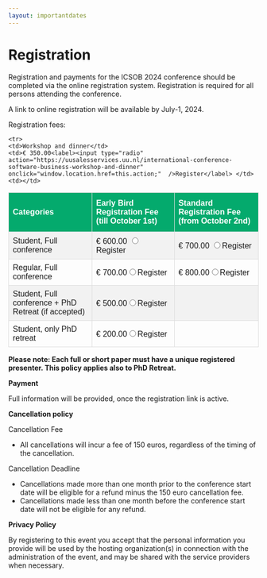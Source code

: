 ```yaml
---
layout: importantdates
---
```


<style>
#registration {
  font-family: Arial, Helvetica, sans-serif;
  border-collapse: collapse;
  width: 100%;
}

#registration td, #registration th {
  border: 1px solid #ddd;
  padding: 8px;
}

#registration tr:nth-child(even){background-color: #f2f2f2;}

#registration tr:hover {background-color: #ddd;}

#registration th {
  padding-top: 12px;
  padding-bottom: 12px;
  text-align: left;
  background-color: #04AA6D;
  color: white;
}
</style>

<div class="col-lg8 mx-auto">
    <h1 class="display-4" style="text-align: left;">
        Registration
    </h1>
    <p> Registration and payments for the ICSOB 2024 conference should be completed via the online registration system. Registration is required for all persons attending the conference.</p>

<p> A link to online registration will be available by July-1, 2024.</p>

<p> Registration fees:</p>
<p>
 <table id="registration">
  <tr>
    <th>Categories</th>
    <th>Early Bird Registration Fee (till October 1st)</th>
    <th>Standard Registration Fee (from October 2nd)</th>
  </tr>
  <tr>
    <td>Student, Full conference</td>
    <td>€ 600.00 <label>
  <input type="radio" onclick="window.location.href='http://www.google.com'" /> Register</label> </td>
    <td>€ 700.00 <label><input type="radio" action="https://uusalesservices.uu.nl/international-conference-software-business-phd-student-after-october-1st" onclick="window.location.href=this.action;"  />Register</label> </td>
  </tr>
  <tr>
    <td>Regular, Full conference</td>
    <td>€ 700.00<label><input type="radio" action="https://uusalesservices.uu.nl/international-conference-software-business-regular-attendance-october-1st" onclick="window.location.href=this.action;"  />Register</label> </td>
    <td>€ 800.00<label><input type="radio" action="https://uusalesservices.uu.nl/international-conference-software-business-regular-attendance-registration-after-october-1st" onclick="window.location.href=this.action;"  />Register</label> </td>
  </tr>
   
  <tr>
    <td>Student, Full conference + PhD Retreat (if accepted) </td>
    <td>€ 500.00<label><input type="radio" action="https://uusalesservices.uu.nl/international-conference-software-business-phd-student-october-1st-retreat-combo" onclick="window.location.href=this.action;"  />Register</label> </td>
    <td></td>
  </tr>

  <tr>
    <td>Student, only PhD retreat</td>
    <td>€ 200.00<label><input type="radio" action="https://uusalesservices.uu.nl/international-conference-software-business-student-october-1st-phd-retreat-only" onclick="window.location.href=this.action;"  />Register</label> </td>
    <td></td>
  </tr>

    <tr>
    <td>Workshop and dinner</td>
    <td>€ 350.00<label><input type="radio" action="https://uusalesservices.uu.nl/international-conference-software-business-workshop-and-dinner" onclick="window.location.href=this.action;"  />Register</label> </td>
    <td></td>
  </tr>
  </table>

</p>
<p><b>Please note: Each full or short paper must have a unique registered presenter. This policy applies also to PhD Retreat.</b></p>

<p><b>Payment</b></p>

Full information will be provided, once the registration link is active.

<p><b>Cancellation policy</b></p>

<p>Cancellation Fee</p>
<p>
  <ul>
    <li>All cancellations will incur a fee of 150 euros, regardless of the timing of the cancellation.</li>
  </ul>
</p>
<p>Cancellation Deadline</p>
<p>
<ul>
    <li>Cancellations made more than one month prior to the conference start date will be eligible for a refund minus the 150 euro cancellation fee.</li>
    <li>Cancellations made less than one month before the conference start date will not be eligible for any refund.</li>
    
</ul>
</p>
<p><b>Privacy Policy</b></p>

By registering to this event you accept that the personal information you provide will be used by the hosting organization(s) in connection with the administration of the event, and may be shared with the service providers when necessary.
